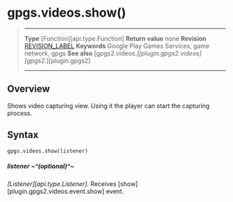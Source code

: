 # gpgs.videos.show()

> --------------------- ------------------------------------------------------------------------------------------
> __Type__              [Function][api.type.Function]
> __Return value__      none
> __Revision__          [REVISION_LABEL](REVISION_URL)
> __Keywords__          Google Play Games Services, game network, gpgs
> __See also__          [gpgs2.videos.*][plugin.gpgs2.videos]
>                       [gpgs2.*][plugin.gpgs2]
> --------------------- ------------------------------------------------------------------------------------------

## Overview

Shows video capturing view. Using it the player can start the capturing process.

## Syntax

	gpgs.videos.show(listener)

##### listener ~^(optional)^~
_[Listener][api.type.Listener]._ Receives [show][plugin.gpgs2.videos.event.show] event.